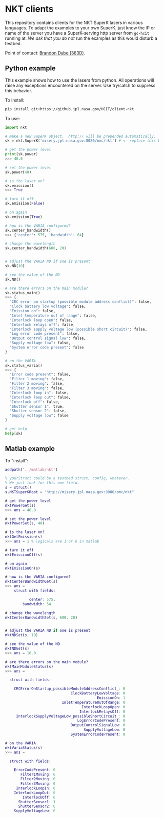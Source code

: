 # NKT clients

This repository contains clients for the NKT SuperK lasers in various languages.  To adapt the examples to your own SuperK, just know the IP or name of the server you have a SuperK-serving http server from `go-hcit` running at.  *We ask that you do not* run the examples as this would disturb a testbed.

Point of contact: [Brandon Dube (383D)](mailto:brandon.dube@jpl.nasa.gov).

## Python example

This example shows how to use the lasers from python.  All operations will raise any exceptions encountered on the server.  Use try/catch to suppress this behavior.

To install:

```bash
pip install git+https://github.jpl.nasa.gov/HCIT/client-nkt
```

To use:

```python
import nkt

# make a new SuperK object.  http:// will be prepended automatically.
sk = nkt.SuperK('misery.jpl.nasa.gov:8080/omc/nkt') # <- replace this URL stub for your own server.

# get the power level
print(sk.power)
>>> 40.0

# set the power level
sk.power(40)

# is the laser on?
sk.emission()
>>> True

# turn it off
sk.emission(False)

# on again
sk.emission(True)

# how is the VARIA configured?
sk.center_bandwidth()
>>> {'center': 575, 'bandwidth': 64}

# change the wavelength
sk.center_bandwidth(600, 20)


# adjust the VARIA ND if one is present
sk.ND(10)

# see the value of the ND
sk.ND()

# are there errors on the main module?
sk.status_main()
>>> {
  "CRC error on startup (possible module address conflict)": false,
  "Clock battery low voltage": false,
  "Emission on": false,
  "Inlet temperature out of range": false,
  "Interlock loop open": false,
  "Interlock relays off": false,
  "Interlock supply voltage low (possible short circuit)": false,
  "Log error code present": false,
  "Output control signal low": false,
  "Supply voltage low": false,
  "System error code present": false
}

# on the VARIA
sk.status_varia()
>>> {
  "Error code present": false,
  "Filter 1 moving": false,
  "Filter 2 moving": false,
  "Filter 3 moving": false,
  "Interlock loop in": false,
  "Interlock loop out": false,
  "Interlock off": false,
  "Shutter sensor 1": true,
  "Shutter sensor 2": false,
  "Supply voltage low": false
}

# get help
help(sk)
```

## Matlab example

To "install":

```matlab
addpath('../matlab/nkt')
```

```matlab
% yourStruct could be a testbed struct, config, whatever.
% We just look for this one field.
s = struct()
s.NKTSuperKRoot = "http://misery.jpl.nasa.gov:8080/omc/nkt"

# get the power level
nktPowerGet(s)
>>> ans = 40.0

# set the power level
nktPowerSet(s, 40)

# is the laser on?
nktGetEmission(s)
>>> ans = 1 % logicals are 1 or 0 in matlab

# turn it off
nktEmissionOff(s)

# on again
nktEmissionOn(s)

# how is the VARIA configured?
nktCenterBandwidthGet(s)
>>> ans =
    struct with fields:

           center: 575,
        bandwidth: 64

# change the wavelength
nktCenterBandwidthSet(s, 600, 20)


# adjust the VARIA ND if one is present
nktNDSet(s, 10)

# see the value of the ND
nktNDGet(s)
>>> ans = 10.0

# are there errors on the main module?
nktMainModuleStatus(s)
>>> ans =

  struct with fields:

    CRCErrorOnStartup_possibleModuleAddressConflict_: 0
                              ClockBatteryLowVoltage: 0
                                          EmissionOn: 1
                          InletTemperatureOutOfRange: 0
                                   InterlockLoopOpen: 0
                                  InterlockRelaysOff: 0
     InterlockSupplyVoltageLow_possibleShortCircuit_: 0
                                 LogErrorCodePresent: 0
                              OutputControlSignalLow: 0
                                    SupplyVoltageLow: 0
                              SystemErrorCodePresent: 0

# on the VARIA
nktVariaStatus(s)
>>> ans =

  struct with fields:

    ErrorCodePresent: 0
       Filter1Moving: 0
       Filter2Moving: 0
       Filter3Moving: 0
     InterlockLoopIn: 0
    InterlockLoopOut: 0
        InterlockOff: 0
      ShutterSensor1: 1
      ShutterSensor2: 0
    SupplyVoltageLow: 0
```
